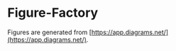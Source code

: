 # Figure-Factory
Figures are generated from [https://app.diagrams.net/](https://app.diagrams.net/).
